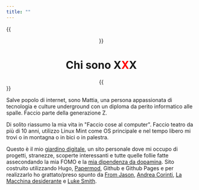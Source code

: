 ```yaml
---
title: ""
---
```


{{<center>}}
 <h1>Chi sono X<span style="color:red;">X</span>X</h1>
{{</center>}}

Salve popolo di internet, sono Mattia, una persona appassionata di tecnologia e culture underground con un diploma da perito informatico alle spalle. Faccio parte della generazione Z. 

Di solito riassumo la mia vita in "Faccio cose al computer". Faccio teatro da più di 10 anni, utilizzo Linux Mint come OS principale e nel tempo libero mi trovi o in montagna o in bici o in palestra.

Questo è il mio [giardino digitale](https://tinyurl.com/rxdd6je2), un sito personale dove mi occupo di progetti, stranezze, scoperte interessanti e tutte quelle follie fatte assecondando la mia FOMO e la [mia dipendenza da dopamina](/angolodeiconsigli).
Sito costruito utilizzando Hugo, [Papermod](https://github.com/adityatelange/hugo-PaperMod), Github e Github Pages e per realizzarlo ho grattato/preso spunto da [From Jason](https://www.fromjason.xyz/), [Andrea Corinti](https://www.andreacorinti.com/), [La Macchina desiderante](https://lamacchinadesiderante.org/) e [Luke Smith](https://lukesmith.xyz/).      
